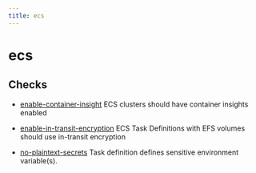 ```yaml
---
title: ecs
---
```


# ecs

## Checks


- [enable-container-insight](enable-container-insight) ECS clusters should have container insights enabled

- [enable-in-transit-encryption](enable-in-transit-encryption) ECS Task Definitions with EFS volumes should use in-transit encryption

- [no-plaintext-secrets](no-plaintext-secrets) Task definition defines sensitive environment variable(s).



